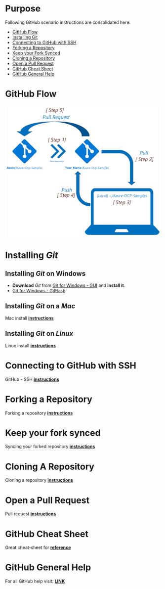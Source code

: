# Purpose
Following GitHub scenario instructions are consolidated here:
* [GitHub Flow](#github-flow)
* [Installing Git](#installing-git)
* [Connecting to GitHub with SSH](#connecting-to-github-with-ssh)
* [Forking a Repository](#forking-a-repository)
* [Keep your Fork Synced](#keep-your-fork-synced)
* [Cloning a Repository](#cloning-a-repository)
* [Open a Pull Request](#open-a-pull-request)
* [GitHub Cheat Sheet](#github-cheat-sheet)
* [GitHub General Help](#github-general-help)
#   GitHub Flow
![GitHub Flow](./src/Github_Flow.jpg)

# Installing *Git* 
##  Installing *Git* on Windows

*   **Download** *Git* from [Git for Windows - GUI](https://desktop.github.com/) and **install it**.
* [Git for Windows - GitBash](./GitBash.md) 

## Installing *Git* on a *Mac*
Mac install [**instructions**](https://gist.github.com/derhuerst/1b15ff4652a867391f03#file-mac-md)
## Installing *Git* on *Linux*
Linux install [**instructions**](https://gist.github.com/derhuerst/1b15ff4652a867391f03#file-linux-md)

# Connecting to GitHub with SSH
GitHub - SSH [**instructions**](https://help.github.com/articles/connecting-to-github-with-ssh/)

# Forking a Repository
Forking a repository  [**instructions**](https://help.github.com/articles/fork-a-repo/#fork-an-example-repository)
# Keep your fork synced
Syncing your forked repository [**instructions**](https://help.github.com/articles/fork-a-repo/#keep-your-fork-synced)
# Cloning A Repository
Cloning a repository [**instructions**](https://help.github.com/articles/cloning-a-repository/) 
# Open a Pull Request
Pull request [**instructions**](https://help.github.com/articles/creating-a-pull-request/)
# GitHub Cheat Sheet
Great cheat-sheet for [**reference**](https://services.github.com/on-demand/downloads/github-git-cheat-sheet/)
# GitHub General Help
For all GitHub help visit: [**LINK**](https://help.github.com/)